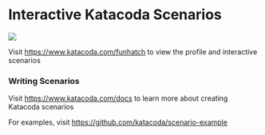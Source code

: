 # Interactive Katacoda Scenarios

[![](http://shields.katacoda.com/katacoda/funhatch/count.svg)](https://www.katacoda.com/funhatch "Get your profile on Katacoda.com")

Visit https://www.katacoda.com/funhatch to view the profile and interactive scenarios

### Writing Scenarios
Visit https://www.katacoda.com/docs to learn more about creating Katacoda scenarios

For examples, visit https://github.com/katacoda/scenario-example
